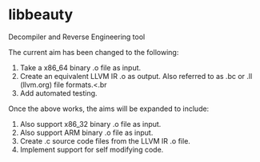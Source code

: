 libbeauty
=========

Decompiler and Reverse Engineering tool

The current aim has been changed to the following:<br>
1) Take a x86_64 binary .o file as input.<br>
2) Create an equivalent LLVM IR .o as output. Also referred to as .bc or .ll (llvm.org) file formats.<.br
3) Add automated testing.<br>

Once the above works, the aims will be expanded to include:<br>
1) Also support x86_32 binary .o file as input.<br>
2) Also support ARM binary .o file as input.<br>
3) Create .c source code files from the LLVM IR .o file.<br>
4) Implement support for self modifying code.<br>


